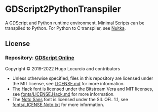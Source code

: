 # GDScript2PythonTranspiler

A GDScript and Python runtime environment.
Minimal Scripts can be transpiled to Python.
For Python to C transpiler, see [Nuitka](https://github.com/Nuitka/Nuitka).

## License

### Repository: [GDScript Online](https://github.com/gdscript-online/gdscript-online.github.io)

Copyright © 2019-2022 Hugo Locurcio and contributors

- Unless otherwise specified, files in this repository are licensed under the
  MIT license, see [LICENSE.md](LICENSE.md) for more information.
- The [Hack](https://sourcefoundry.org/hack/) font is licensed under
  the Bitstream Vera and MIT licenses, see
  [fonts/LICENSE.Hack.md](fonts/LICENSE.Hack.md) for more information.
- The [Noto Sans](https://www.google.com/get/noto/) font is licensed under
  the SIL OFL 1.1, see
  [fonts/LICENSE.Noto.txt](fonts/LICENSE.Noto.txt) for more information.
